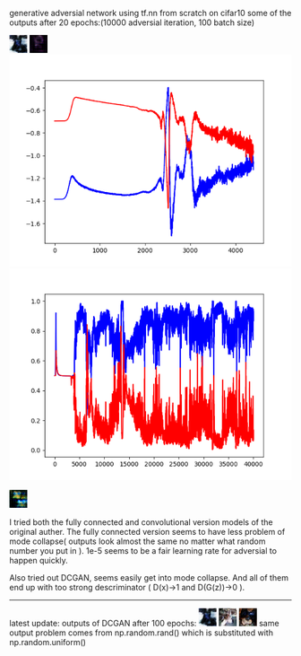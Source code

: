 generative adversial network using tf.nn from scratch on cifar10
some of the outputs after 20 epochs:(10000 adversial iteration, 100 batch size)

![test1](https://github.com/mummy2358/gan/blob/master/test1.png)
![test2](https://github.com/mummy2358/gan/blob/master/test1_1.png)
![loss curve1](https://github.com/mummy2358/gan/blob/master/Figure_1.png)
![loss curve2](https://github.com/mummy2358/gan/blob/master/prob_40000.png)

![test image](https://github.com/mummy2358/gan/blob/master/test2_copy.png)

I tried both the fully connected and convolutional version models of the original auther. The fully connected version seems to have less problem of mode collapse( outputs look almost the same no matter what random number you put in ). 1e-5 seems to be a fair learning rate for adversial to happen quickly. 

Also tried out DCGAN, seems easily get into mode collapse. And all of them end up with too strong descriminator ( D(x)->1 and D(G(z))->0 ).
______________________
latest update:
outputs of DCGAN after 100 epochs:
![test1_n](https://github.com/mummy2358/gan/blob/master/test1.png)
![test2_n](https://github.com/mummy2358/gan/blob/master/test2.png)
![test3_n](https://github.com/mummy2358/gan/blob/master/test3.png)
same output problem comes from np.random.rand() which is substituted with np.random.uniform()

